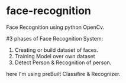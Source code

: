 # face-recognition
Face Recognition using python OpenCv.


#3 phases of Face Recognition System:

1. Creating or build dataset of faces.
2. Training Model over own dataset
3. Detect Person & Recognition of person.

here I'm using preBuilt Classifire & Recognizer.

